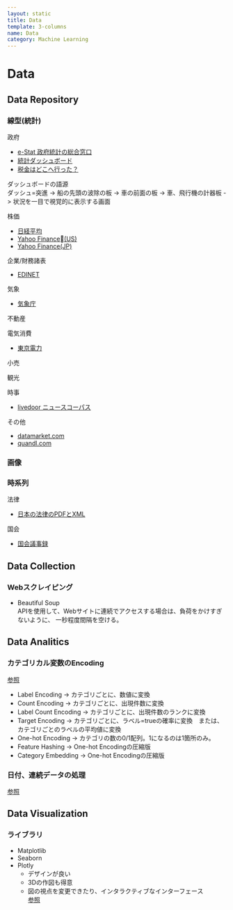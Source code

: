 ```yaml
---
layout: static
title: Data
template: 3-columns
name: Data
category: Machine Learning
---
```


# Data

## Data Repository

### 線型(統計)

政府
- [e-Stat 政府統計の総合窓口](https://www.e-stat.go.jp)
- [統計ダッシュボード](https://dashboard.e-stat.go.jp)
- [税金はどこへ行った？](http://spending.jp)

ダッシュボードの語源   
ダッシュ=突進 -> 船の先頭の波除の板 -> 車の前面の板 -> 車、飛行機の計器板 -> 状況を一目で視覚的に表示する画面

株価
- [日経平均](https://indexes.nikkei.co.jp/nkave/index)
- [Yahoo Finance(US)](https://finance.yahoo.com/quote/^IXIC?p=^IXIC)
- [Yahoo Finance(JP)](https://stocks.finance.yahoo.co.jp)

企業/財務諸表
- [EDINET](http://disclosure.edinet-fsa.go.jp)

気象
- [気象庁](https://www.data.jma.go.jp/gmd/risk/obsdl/index.php)

不動産

電気消費
- [東京電力](http://www.tepco.co.jp/forecast/html/download-j.html)

小売

観光

時事
- [livedoor ニュースコーパス](https://www.rondhuit.com/download.html#ldcc)

その他
- [datamarket.com](https://datamarket.com/topic/list/countries/)
- [quandl.com](https://www.quandl.com)

### 画像

### 時系列

法律
- [日本の法律のPDFとXML](https://github.com/nikaido/law_xmls)

国会
- [国会議事録](http://kokkai.ndl.go.jp/api.html)

## Data Collection

### Webスクレイピング
- Beautiful Soup   
APIを使用して、Webサイトに連続でアクセスする場合は、負荷をかけすぎないように、
一秒程度間隔を空ける。

## Data Analitics

### カテゴリカル変数のEncoding

[参照](http://jotkn.ciao.jp/wp/2017/08/22/post-67/)

- Label Encoding -> カテゴリごとに、数値に変換
- Count Encoding -> カテゴリごとに、出現件数に変換
- Label Count Encoding -> カテゴリごとに、出現件数のランクに変換
- Target Encoding -> カテゴリごとに、ラベル=trueの確率に変換　または、カテゴリごとのラベルの平均値に変換
- One-hot Encoding -> カテゴリの数の0/1配列。1になるのは1箇所のみ。
- Feature Hashing -> One-hot Encodingの圧縮版
- Category Embedding -> One-hot Encodingの圧縮版

### 日付、連続データの処理
[参照](https://note.nkmk.me/python-pandas-time-series-multiindex/)

## Data Visualization

### ライブラリ
- Matplotlib
- Seaborn
- Plotly
  - デザインが良い
  - 3Dの作図も得意
  - 図の視点を変更できたり、インタラクティブなインターフェース   
   [参照](http://www.mathgram.xyz/entry/plotly#box)
